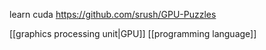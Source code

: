 learn cuda https://github.com/srush/GPU-Puzzles

[[graphics processing unit|GPU]]
[[programming language]]